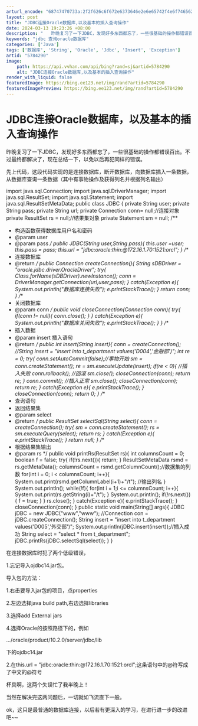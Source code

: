 ```yaml
---
arturl_encode: "68747470733a:2f2f626c6f672e6373646e2e6e65742f4e6f7465626f6f6b5f:772f61727469636c652f64657461696c732f35373834323930"
layout: post
title: "JDBC连接Oracle数据库,以及基本的插入查询操作"
date: 2024-03-13 19:23:26 +08:00
description: "   昨晚复习了一下JDBC，发现好多东西都忘了，一些很基础的操作都错误百出。不过最终都解决了，现在"
keywords: "jdbc 查询oracle数据库"
categories: ['Java']
tags: ['数据库', 'String', 'Oracle', 'Jdbc', 'Insert', 'Exception']
artid: "5784290"
image:
    path: https://api.vvhan.com/api/bing?rand=sj&artid=5784290
    alt: "JDBC连接Oracle数据库,以及基本的插入查询操作"
render_with_liquid: false
featuredImage: https://bing.ee123.net/img/rand?artid=5784290
featuredImagePreview: https://bing.ee123.net/img/rand?artid=5784290
---
```


# JDBC连接Oracle数据库，以及基本的插入查询操作

昨晚复习了一下JDBC，发现好多东西都忘了，一些很基础的操作都错误百出。不过最终都解决了，现在总结一下，以免以后再犯同样的错误。

先上代码，这段代码实现的是连接数据库，断开数据库，向数据库插入一条数据，从数据库查询一条数据（其中有事物操作及获得列名并根据列名输出）

import java.sql.Connection;
import java.sql.DriverManager;
import java.sql.ResultSet;
import java.sql.Statement;
import java.sql.ResultSetMetaData;
public class JDBC {
private String user;
private String pass;
private String url;
private Connection conn= null;//连接对象
private ResultSet rs = null;//结果集对象
private Statement sm = null;
/**
* 构造函数获得数据库用户名和密码
* @param user
* @param pass
*/
public JDBC(String user,String pass){
this.user =user;
this.pass = pass;
this.url = "jdbc:oracle:thin:@172.16.1.70:1521:orcl";
}
/**
* 连接数据库
* @return
*/
public Connection createConnection(){
String sDBDriver = "oracle.jdbc.driver.OracleDriver";
try{
Class.forName(sDBDriver).newInstance();
conn = DriverManager.getConnection(url,user,pass);
}
catch(Exception e){
System.out.println("数据库连接失败");
e.printStackTrace();
}
return conn;
}
/**
* 关闭数据库
* @param conn
*/
public void closeConnection(Connection conn){
try{
if(conn != null){
conn.close();
}
}
catch(Exception e){
System.out.println("数据库关闭失败");
e.printStackTrace();
}
}
/**
* 插入数据
* @param insert 插入语句
* @return
*/
public int insert(String insert){
conn = createConnection();
//String insert = "insert into t_department values('D004','金融部')";
int re = 0;
try{
conn.setAutoCommit(false);//事物开始
sm = conn.createStatement();
re = sm.executeUpdate(insert);
if(re < 0){ //插入失败
conn.rollback(); //回滚
sm.close();
closeConnection(conn);
return re;
}
conn.commit(); //插入正常
sm.close();
closeConnection(conn);
return re;
}
catch(Exception e){
e.printStackTrace();
}
closeConnection(conn);
return 0;
}
/**
* 查询语句
* 返回结果集
* @param select
* @return
*/
public ResultSet selectSql(String select){
conn = createConnection();
try{
sm = conn.createStatement();
rs = sm.executeQuery(select);
return rs;
}
catch(Exception e){
e.printStackTrace();
}
return null;
}
/**
* 根据结果集输出
* @param rs
*/
public void printRs(ResultSet rs){
int columnsCount = 0;
boolean f = false;
try{
if(!rs.next()){
return;
}
ResultSetMetaData rsmd = rs.getMetaData();
columnsCount = rsmd.getColumnCount();//数据集的列数
for(int i = 0; i < columnsCount; i++){
System.out.print(rsmd.getColumnLabel(i+1)+"/t"); //输出列名
}
System.out.println();
while(!f){
for(int i = 1;i <= columnsCount; i++){
System.out.print(rs.getString(i)+"/t");
}
System.out.println();
if(!rs.next()){
f = true;
}
}
rs.close();
}
catch(Exception e){
e.printStackTrace();
}
closeConnection(conn);
}
public static void main(String[] args){
JDBC jDBC = new JDBC("www","www");
//Connection con = jDBC.createConnection();
String insert = "insert into t_department values('D005','外交部')";
System.out.println(jDBC.insert(insert));//插入成功
String select = "select * from t_department";
jDBC.printRs(jDBC.selectSql(select));
}
}

在连接数据库时犯了两个低级错误，

1.忘记导入ojdbc14.jar包。

导入包的方法：
  
1.右击要导入jar包的项目，点properties
  
2.左边选择java build path,右边选择libraries
  
3.选择add External jars
  
4.选择Oracle的按照路径下的，例如
  
.../oracle/product/10.2.0/server/jdbc/lib
  
下的ojdbc14.jar

2.在this.url = "jdbc:oracle:thin:@172.16.1.70:1521:orcl";这条语句中的@符写成了中文的@符号

杯具啊，这两个失误忙了我半晚上！

当然在解决完这两问题后，一切就如飞流直下一般。

ok，这只是最普通的数据库连接，以后若有更深入的学习，在进行进一步的改进吧~~
